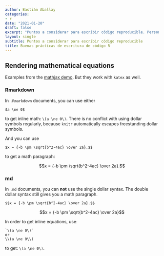 ```yaml
---
author: Bastián Aballay
categories:
- r
date: "2021-01-20"
draft: false
excerpt: "Puntos a considerar para escribir código reproducible. Persona escribiendo kanji en Hanami, Jardín Botánico, Viña del Mar, V región de Chile (2019) [@joseidg9](https://www.instagram.com/joseidg9/)"
layout: single
subtitle: Puntos a considerar para escribir código reproducible
title: Buenas prácticas de escritura de código R
---
```


## Rendering mathematical equations

Examples from the [mathjax demo](https://www.mathjax.org/#demo).
But they work with `katex` as well.

### Rmarkdown

In `.Rmarkdown` documents, you can use either

```
$a \ne 0$
```

to get inline math: `\(a \ne 0\)`.
There is no conflict with using dollar symbols regularly, because `knitr` automatically escapes freestanding dollar symbols.

And you can use

```
$x = {-b \pm \sqrt{b^2-4ac} \over 2a}.$$
```

to get a math paragraph:

$$x = {-b \pm \sqrt{b^2-4ac} \over 2a}.$$

### md

In `.md` documents, you can **not** use the single dollar syntax.
The double dollar syntax still gives you a math paragraph.

```
$$x = {-b \pm \sqrt{b^2-4ac} \over 2a}.$$
```

$$x = {-b \pm \sqrt{b^2-4ac} \over 2a}$$

In order to get inline equations, use:

```
`\(a \ne 0\)`
or
\\(a \ne 0\\)
```

to get: `\(a \ne 0\)`.



